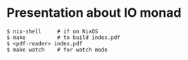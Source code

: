 # Presentation about IO monad

```console
$ nix-shell     # if on NixOS
$ make          # to build index.pdf
$ <pdf-reader> index.pdf
$ make watch    # for watch mode
```
